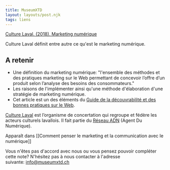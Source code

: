 ```yaml
---
title: MuseumXTD
layout: layouts/post.njk
tags: liens
---
```

[Culture Laval. (2018). Marketing numérique]()

Culture Laval définit entre autre ce qu'est le marketing numérique. 

## A retenir
- Une définition du marketing numérique: "l'ensemble des méthodes et des pratiques marketing sur le Web permettant de concevoir l’offre d’un produit selon l’analyse des besoins des consommateurs."
- Les raisons de l'implémenter ainsi qu'une méthode d'élaboration d'une stratégie de marketing numérique. 
- Cet article est un des éléments du  [Guide de la découvrabilité et des bonnes pratiques sur le Web](https://culturelaval.ca/guide-decouvrabilite-bonnes-pratiques/). 
  
[Culture Laval](https://culturelaval.ca/mission-et-histoire/) est l’organisme de concertation qui regroupe et fédère les acteurs culturels lavallois. Il fait partie du [Réseau ADN](https://wiki.reseauadn.ca/wiki/%C3%80_propos_du_R%C3%A9seau_ADN) (Agent Du Numérique). 


Apparaît dans [[Comment penser le marketing et la communication avec le numérique]]

Vous n'êtes pas d'accord avec nous ou vous pensez pouvoir compléter cette note? N'hésitez pas à nous contacter à l'adresse suivante: [info@museumxtd.ch](mailto:info@museumxtd.ch)